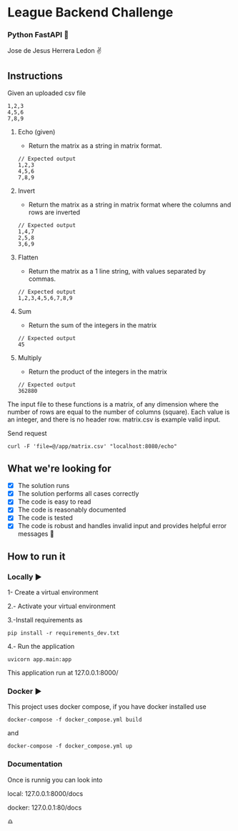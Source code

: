 # League Backend Challenge
### Python FastAPI :rocket:
Jose de Jesus Herrera Ledon :v:

## Instructions

Given an uploaded csv file
```
1,2,3
4,5,6
7,8,9
```

1. Echo (given)
    - Return the matrix as a string in matrix format.
    
    ```
    // Expected output
    1,2,3
    4,5,6
    7,8,9
    ``` 
2. Invert
    - Return the matrix as a string in matrix format where the columns and rows are inverted
    ```
    // Expected output
    1,4,7
    2,5,8
    3,6,9
    ``` 
3. Flatten
    - Return the matrix as a 1 line string, with values separated by commas.
    ```
    // Expected output
    1,2,3,4,5,6,7,8,9
    ``` 
4. Sum
    - Return the sum of the integers in the matrix
    ```
    // Expected output
    45
    ``` 
5. Multiply
    - Return the product of the integers in the matrix
    ```
    // Expected output
    362880
    ``` 

The input file to these functions is a matrix, of any dimension where the number of rows are equal to the number of columns (square). Each value is an integer, and there is no header row. matrix.csv is example valid input.  

Send request
```
curl -F 'file=@/app/matrix.csv' "localhost:8080/echo"
```

## What we're looking for

- [x] The solution runs 
- [x] The solution performs all cases correctly
- [x] The code is easy to read
- [x] The code is reasonably documented
- [x] The code is tested
- [x] The code is robust and handles invalid input and provides helpful error messages :eyes:

## How to run it

### Locally  :arrow_forward:

1- Create a virtual environment 

2.- Activate your virtual environment

3.-Install requirements as 

```pip install -r requirements_dev.txt```

4.- Run the application 

```uvicorn app.main:app ```

This application run at 127.0.0.1:8000/

### Docker  :arrow_forward:
This project uses docker compose, if you have docker installed use 

```docker-compose -f docker_compose.yml build```

and 

```docker-compose -f docker_compose.yml up``` 

### Documentation
Once is runnig you can look into 

local: 127.0.0.1:8000/docs 

docker: 127.0.0.1:80/docs




:libra:
